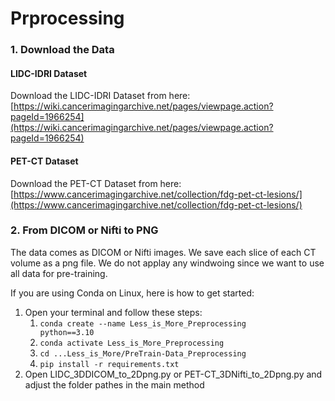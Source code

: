 # Prprocessing

### 1. Download the Data
#### LIDC-IDRI Dataset
Download the LIDC-IDRI Dataset from here: [https://wiki.cancerimagingarchive.net/pages/viewpage.action?pageId=1966254](https://wiki.cancerimagingarchive.net/pages/viewpage.action?pageId=1966254) 
#### PET-CT Dataset
Download the PET-CT Dataset from here: [https://www.cancerimagingarchive.net/collection/fdg-pet-ct-lesions/](https://www.cancerimagingarchive.net/collection/fdg-pet-ct-lesions/)

### 2. From DICOM or Nifti to PNG
The data comes as DICOM or Nifti images. We save each slice of each CT volume as a png file. We do not applay any windwoing since we want to use all data for pre-training. 

If you are using Conda on Linux, here is how to get started: 
1. Open your terminal and follow these steps: 
    1. <code>conda create --name Less_is_More_Preprocessing python==3.10</code>
    2. <code>conda activate Less_is_More_Preprocessing</code>
    4. <code>cd ...Less_is_More/PreTrain-Data_Preprocessing</code>
    5. <code>pip install -r requirements.txt</code>
2. Open LIDC_3DDICOM_to_2Dpng.py or PET-CT_3DNifti_to_2Dpng.py and adjust the folder pathes in the main method

